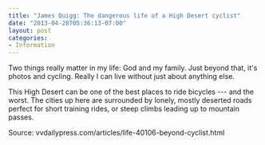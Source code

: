```yaml
---
title: "James Quigg: The dangerous life of a High Desert cyclist"
date: "2013-04-28T05:36:13-07:00"
layout: post
categories:
- Information
---
```


Two things really matter in my life: God and my family. Just beyond that, it's photos and cycling. Really I can live without just about anything else.

This High Desert can be one of the best places to ride bicycles --- and the worst. The cities up here are surrounded by lonely, mostly deserted roads perfect for short training rides, or steep climbs leading up to mountain passes.

Source: vvdailypress.com/articles/life-40106-beyond-cyclist.html